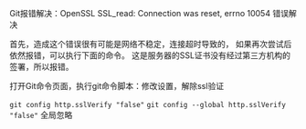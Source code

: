 Git报错解决：OpenSSL SSL_read: Connection was reset, errno 10054 错误解决

首先，造成这个错误很有可能是网络不稳定，连接超时导致的，
如果再次尝试后依然报错，可以执行下面的命令。
这是服务器的SSL证书没有经过第三方机构的签署，所以报错。

打开Git命令页面，执行git命令脚本：修改设置，解除ssl验证

`git config http.sslVerify "false"` 
`git config --global http.sslVerify "false"` 全局忽略